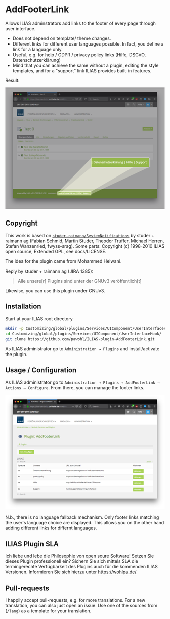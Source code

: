 # AddFooterLink

Allows ILIAS adminstrators add links to the footer of every page through user interface.

* Does not depend on template/ theme changes.
* Different links for different user languages possible. In fact, you define a link for a language only.
* Useful, e.g. for help / GDPR / privacy policy links (Hilfe, DSGVO, Datenschutzerklärung)
* Mind that you can achieve the same without a plugin, editing the style templates, and for a "support" link ILIAS provides built-in features.

Result:

![Screenshot featuring a browser showing ILIAS with the AddFooterLink plugin enabled and configured: In the footer, there are 3 new links: Datenschutzerklärung, Hilfe and Support](docs/img/ILIAS-plugin-AddFooterLink-screenshot.png)

## Copyright

This work is based on [`studer-raimann/SystemNotifications`](https://github.com/studer-raimann/SystemNotifications/) by studer + raimann ag (Fabian Schmid, Martin Studer, Theodor Truffer, Michael Herren, Stefan Wanzenried, fwyss-srag). Some parts: Copyright (c) 1998-2010 ILIAS open source, Extended GPL, see docs/LICENSE.

The idea for the plugin came from Mohammed Helwani.

Reply by studer + raimann ag (JIRA 1385):

> Alle unsere[r] Plugins sind unter der GNUv3 veröffentlich[t]

Likewise, you can use this plugin under GNUv3.

## Installation

Start at your ILIAS root directory

```bash
mkdir -p Customizing/global/plugins/Services/UIComponent/UserInterfaceHook/
cd Customizing/global/plugins/Services/UIComponent/UserInterfaceHook/
git clone https://github.com/pawohl/ILIAS-plugin-AddFooterLink.git
```

As ILIAS administrator go to `Administration → Plugins` and install/activate the plugin.

## Usage / Configuration

As ILIAS administrator go to `Administration → Plugins → AddFooterLink → Actions → Configure`. From there, you can manage the footer links.

![Screenshot featuring a browser showing ILIAS with the AddFooterLink plugin configuration: Button "Link hinzufügen" (Add new link) and a list of active links. Columns: Sprache (language), Linktext (link text), URL zum Linkziel (URL to link target), Aktionen (actions) including amending and deleting a link](docs/img/ILIAS-plugin-AddFooterLink-config.png)

N.b., there is no language fallback mechanism. Only footer links matching the user's language choice are displayed. This allows you on the other hand adding different links for differnt languages.

## ILIAS Plugin SLA

Ich liebe und lebe die Philosophie von open soure Software! Setzen Sie dieses Plugin professionell ein? Sichern Sie sich mittels SLA die termingerechte Verfügbarkeit des Plugins auch für die kommenden ILIAS Versionen. Informieren Sie sich hierzu unter https://wohlpa.de/

## Pull-requests

I happily accept pull-requests, e.g. for more translations. For a new translation, you can also just open an issue. Use one of the sources from (`/lang`) as a template for your translation.
